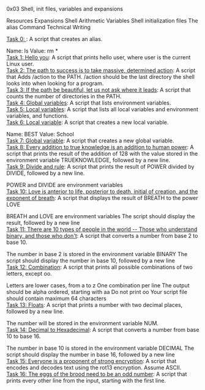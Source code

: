 0x03 Shell, init files, variables and expansions </br>

Resources
Expansions
Shell Arithmetic
Variables
Shell initialization files
The alias Command
Technical Writing

[Task 0: <o>](): A script that creates an alias. </br>

Name: ls
Value: rm * </br>
[Task 1: Hello you](): A script that prints hello user, where user is the current Linux user. </br>
[Task 2: The path to success is to take massive, determined action](): A script that Adds /action to the PATH. /action should be the last directory the shell looks into when looking for a program. </br>
[Task 3: If the path be beautiful, let us not ask where it leads](): A script that counts the number of directories in the PATH.</br> 
[Task 4: Global variables](): A script that lists environment variables.</br>
[Task 5: Local variables](): A script that lists all local variables and environment variables, and functions.</br>
[Task 6: Local variable](): A script that creates a new local variable.</br>

Name: BEST
Value: School </br>
[Task 7: Global variable](): A script that creates a new global variable.</br>
[Task 8: Every addition to true knowledge is an addition to human power](): A script that prints the result of the addition of 128 with the value stored in the environment variable TRUEKNOWLEDGE, followed by a new line.</br>
[Task 9: Divide and rule](): A script that prints the result of POWER divided by DIVIDE, followed by a new line.

POWER and DIVIDE are environment variables </br>
[Task 10: Love is anterior to life, posterior to death, initial of creation, and the exponent of breath](): A script that displays the result of BREATH to the power LOVE </br>

BREATH and LOVE are environment variables
The script should display the result, followed by a new line </br>
[Task 11: There are 10 types of people in the world -- Those who understand binary, and those who don't](): A script that converts a number from base 2 to base 10.</br>

The number in base 2 is stored in the environment variable BINARY
The script should display the number in base 10, followed by a new line</br>
[Task 12: Combination](): A script that prints all possible combinations of two letters, except oo.</br>

Letters are lower cases, from a to z
One combination per line
The output should be alpha ordered, starting with aa
Do not print oo
Your script file should contain maximum 64 characters </br>
[Task 13: Floats](): A script that prints a number with two decimal places, followed by a new line.</br>

The number will be stored in the environment variable NUM.</br>
[Task 14: Decimal to Hexadecimal](): A script that converts a number from base 10 to base 16.</br>

The number in base 10 is stored in the environment variable DECIMAL
The script should display the number in base 16, followed by a new line</br>
[Task 15: Everyone is a proponent of strong encryption](): A script that encodes and decodes text using the rot13 encryption. Assume ASCII.</br>
[Task 16: The eggs of the brood need to be an odd number](): A script that prints every other line from the input, starting with the first line.</br>
